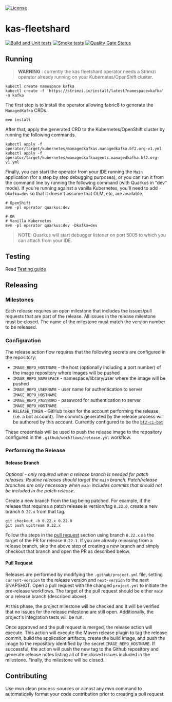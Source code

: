 [![License](https://img.shields.io/badge/license-Apache--2.0-blue.svg)](http://www.apache.org/licenses/LICENSE-2.0)


# kas-fleetshard

[![Build and Unit tests](https://github.com/bf2fc6cc711aee1a0c2a/kas-fleetshard/actions/workflows/build.yml/badge.svg)](https://github.com/bf2fc6cc711aee1a0c2a/kas-fleetshard/actions/workflows/build.yml)
[![Smoke tests](https://github.com/bf2fc6cc711aee1a0c2a/kas-fleetshard/actions/workflows/smoke.yaml/badge.svg)](https://github.com/bf2fc6cc711aee1a0c2a/kas-fleetshard/actions/workflows/smoke.yaml)
[![Quality Gate Status](https://sonarcloud.io/api/project_badges/measure?project=bf2fc6cc711aee1a0c2a_kas-fleetshard&metric=alert_status)](https://sonarcloud.io/summary/new_code?id=bf2fc6cc711aee1a0c2a_kas-fleetshard)
## Running

> **WARNING** : currently the kas fleetshard operator needs a Strimzi operator already running on your Kubernetes/OpenShift cluster.

```shell
kubectl create namespace kafka
kubectl create -f 'https://strimzi.io/install/latest?namespace=kafka' -n kafka
```

The first step is to install the operator allowing fabric8 to generate the `ManagedKafka` CRDs.

```shell
mvn install
```

After that, apply the generated CRD to the Kubernetes/OpenShift cluster by running the following commands.

```shell
kubectl apply -f operator/target/kubernetes/managedkafkas.managedkafka.bf2.org-v1.yml
kubectl apply -f operator/target/kubernetes/managedkafkaagents.managedkafka.bf2.org-v1.yml
```

Finally, you can start the operator from your IDE running the `Main` application (for a step by step debugging purposes),
or you can run it from the command line by running the following command (with Quarkus in "dev" mode). If you're running
against a vanilla Kubernetes, you'll need to add `-Dkafka=dev` so that it doesn't assume that OLM, etc, are available.

```shell
# OpenShift
mvn -pl operator quarkus:dev

# OR
# Vanilla Kubernetes
mvn -pl operator quarkus:dev -Dkafka=dev
```

> NOTE: Quarkus will start debugger listener on port 5005 to which you can attach from your IDE.

## Testing

Read [Testing guide](TESTING.md)

## Releasing

### Milestones
Each release requires an open milestone that includes the issues/pull requests that are part of the release. All issues in the release milestone must be closed. The name of the milestone must match the version number to be released.

### Configuration
The release action flow requires that the following secrets are configured in the repository:
* `IMAGE_REPO_HOSTNAME` - the host (optionally including a port number) of the image repository where images will be pushed
* `IMAGE_REPO_NAMESPACE` - namespace/library/user where the image will be pushed
* `IMAGE_REPO_USERNAME` - user name for authentication to server `IMAGE_REPO_HOSTNAME`
* `IMAGE_REPO_PASSWORD` - password for authentication to server `IMAGE_REPO_HOSTNAME`
* `RELEASE_TOKEN` - GitHub token for the account performing the release (i.e. a bot account). The commits generated by the release process will be authored by this account. Currently configured to be the [`bf2-ci-bot`](https://github.com/bf2-ci-bot)

These credentials will be used to push the release image to the repository configured in the `.github/workflows/release.yml` workflow.

### Performing the Release

#### Release Branch

*Optional - only required when a release branch is needed for patch releases. Routine releases should target the `main` branch. Patch/release branches are only necessary when `main` includes commits that should not be included in the patch release*.

Create a new branch from the tag being patched. For example, if the release that requires a patch release is version/tag `0.22.0`, create a new branch `0.22.x` from that tag.

```shell
git checkout -b 0.22.x 0.22.0
git push upstream 0.22.x
```
Follow the steps in the [pull request](#pull-request) section using branch `0.22.x` as the target of the PR for release `0.22.1`.
If you are already releasing from a release branch, skip the above step of creating a new branch and simply checkout that branch and open the PR as described below.

#### Pull Request

Releases are performed by modifying the `.github/project.yml` file, setting `current-version` to the release version and `next-version` to the next SNAPSHOT. Open a pull request with the changed `project.yml` to initiate the pre-release workflows. The target of the pull request should be either `main` or a release branch (described above).

At this phase, the project milestone will be checked and it will be verified that no issues for the release milestone are still open. Additionally, the project's integration tests will be run.

Once approved and the pull request is merged, the release action will execute. This action will execute the Maven release plugin to tag the release commit, build the application artifacts, create the build image, and push the image to the repository identified by the secret `IMAGE_REPO_HOSTNAME`. If successful, the action will push the new tag to the Github repository and generate release notes listing all of the closed issues included in the milestone. Finally, the milestone will be closed.

## Contributing

Use mvn clean process-sources or almost any mvn command to automatically format your code contribution prior to creating a pull request.
